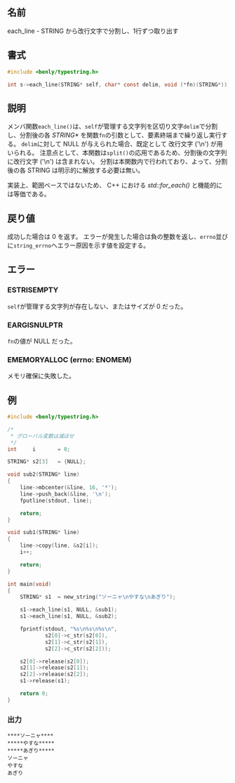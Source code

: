 ## 名前

each_line - STRING から改行文字で分割し、1行ずつ取り出す

## 書式

```c
#include <benly/typestring.h>

int s->each_line(STRING* self, char* const delim, void (*fn)(STRING*));
```

## 説明

メンバ関数`each_line()`は、`self`が管理する文字列を区切り文字`delim`で分割し、分割後の各 *STRING\** を関数`fn`の引数として、要素終端まで繰り返し実行する。
`delim`に対して NULL が与えられた場合、既定として 改行文字 ('\n') が用いられる。
注意点として、本関数は`split()`の応用であるため、分割後の文字列に改行文字 ('\n') は含まれない。
分割は本関数内で行われており、よって、分割後の各 STRING は明示的に解放する必要は無い。

実装上、範囲ベースではないため、 C++ における *std::for_each()* と機能的には等価である。

## 戻り値

成功した場合は 0 を返す。
エラーが発生した場合は負の整数を返し、`errno`並びに`string_errno`へエラー原因を示す値を設定する。

## エラー

### ESTRISEMPTY

`self`が管理する文字列が存在しない、またはサイズが 0 だった。

### EARGISNULPTR

`fn`の値が NULL だった。

### EMEMORYALLOC (errno: ENOMEM)

メモリ確保に失敗した。

## 例

```c
#include <benly/typestring.h>

/*
 * グローバル変数は滅ぼせ
 */
int     i       = 0;

STRING* s2[3]   = {NULL};

void sub2(STRING* line)
{
    line->mbcenter(&line, 16, '*');
    line->push_back(&line, '\n');
    fputline(stdout, line);

    return;
}

void sub1(STRING* line)
{
    line->copy(line, &s2[i]);
    i++;

    return;
}

int main(void)
{
    STRING* s1  = new_string("ソーニャ\nやすな\nあぎり");

    s1->each_line(s1, NULL, &sub1);
    s1->each_line(s1, NULL, &sub2);

    fprintf(stdout, "%s\n%s\n%s\n",
            s2[0]->c_str(s2[0]),
            s2[1]->c_str(s2[1]),
            s2[2]->c_str(s2[2]));

    s2[0]->release(s2[0]);
    s2[1]->release(s2[1]);
    s2[2]->release(s2[2]);
    s1->release(s1);

    return 0;
}
```

### 出力

```
****ソーニャ****
*****やすな*****
*****あぎり*****
ソーニャ
やすな
あぎり
```
